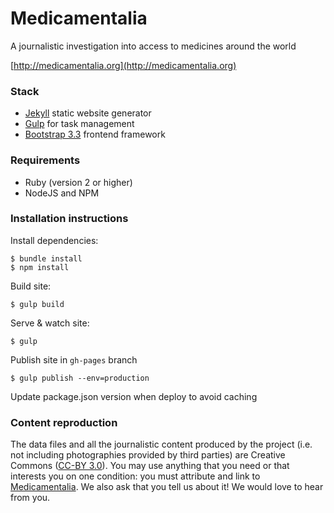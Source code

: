 # Medicamentalia

A journalistic investigation into access to medicines around the world

[http://medicamentalia.org](http://medicamentalia.org)


### Stack

* [Jekyll](https://github.com/jekyll/jekyll) static website generator
* [Gulp](https://github.com/gulpjs/gulp) for task management
* [Bootstrap 3.3](http://getbootstrap.com/) frontend framework


### Requirements

* Ruby (version 2 or higher)
* NodeJS and NPM


### Installation instructions

Install dependencies:

    $ bundle install
    $ npm install

Build site:

    $ gulp build

Serve & watch site:

    $ gulp

Publish site in `gh-pages` branch

    $ gulp publish --env=production

Update package.json version when deploy to avoid caching


### Content reproduction

The data files and all the journalistic content produced by the project (i.e. not including photographies provided by third parties) are Creative Commons ([CC-BY 3.0](https://creativecommons.org/licenses/by/3.0/)). You may use anything that you need or that interests you on one condition: you must attribute and link to [Medicamentalia](http://medicamentalia.org/). We also ask that you tell us about it! We would love to hear from you.
